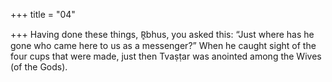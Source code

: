 +++
title = "04"

+++
Having done these things, R̥bhus, you asked this: “Just where has he  gone who came here to us as a messenger?”
When he caught sight of the four cups that were made, just then  Tvaṣṭar was anointed among the Wives (of the Gods).